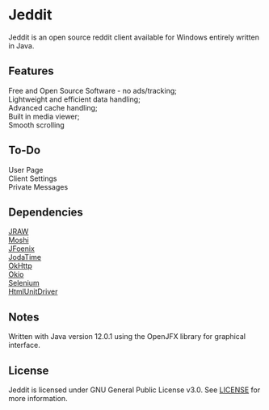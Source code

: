 # Jeddit
Jeddit is an open source reddit client available for Windows entirely written in Java.

## Features
Free and Open Source Software - no ads/tracking; <br />
Lightweight and efficient data handling; <br />
Advanced cache handling; <br />
Built in media viewer; <br />
Smooth scrolling <br />

## To-Do
User Page <br />
Client Settings <br />
Private Messages <br />


## Dependencies
[JRAW](https://github.com/mattbdean/JRAW) <br />
[Moshi](https://github.com/square/moshi) <br />
[JFoenix](https://github.com/jfoenixadmin/JFoenix) <br />
[JodaTime](https://github.com/JodaOrg/joda-time) <br />
[OkHttp](https://github.com/square/okhttp) <br />
[Okio](https://github.com/square/okio) <br />
[Selenium](https://github.com/SeleniumHQ/selenium) <br />
[HtmlUnitDriver](https://github.com/SeleniumHQ/htmlunit-driver) <br />

## Notes
Written with Java version 12.0.1 using the OpenJFX library for graphical interface.

## License
Jeddit is licensed under GNU General Public License v3.0. See [LICENSE](https://github.com/lbcat06/JReddit/blob/master/LICENSE) for more information.
